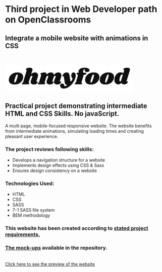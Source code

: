 # **Third project in Web Developer path on OpenClassrooms** 

## **Integrate a mobile website with animations in CSS**
<br>

![image](https://github.com/bartek-swiderski92/ohmyfood/blob/main/assets/logo/ohmyfood_bg.png?raw=true)
<br> 

## Practical project demonstrating intermediate HTML and CSS Skills. No javaScript.
A multi page, mobile-focused responsive website. The website benefits from intermediate animations, simulating loading times and creating pleasant user experience. 

### The project reviews following skills:
* Develops a navigation structure for a website
* Implements design effects using CSS & Sass
* Ensures design consistency on a website

### Technologies Used:
* HTML
* CSS
* SASS
* 7-1 SASS file system
* BEM methodology 

### This website has been created according to [stated project requirements.](https://s3-eu-west-1.amazonaws.com/course.oc-static.com/projects/Web%20Developer%20P3/Creative%20Brief%20-%20Ohmyfood!.pdf)

### [The mock-ups](https://github.com/phos23/BartoszSwiderski_3_10152020_A/tree/main/mock-ups) available in the repository.
<br>
<a href="https://bartek-swiderski92.github.io/ohmyfood/">Click here to see the preview of the website</a>


